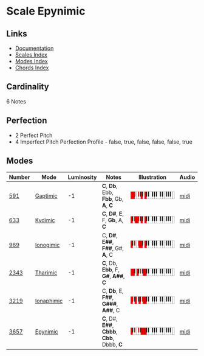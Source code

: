 # Scale Epynimic

## Links

- [Documentation](README.md)
- [Scales Index](Scales.md)
- [Modes Index](Modes.md)
- [Chords Index](Chords.md)

## Cardinality

6 Notes

## Perfection

- 2 Perfect Pitch
- 4 Imperfect Pitch
Perfection Profile - false, true, false, false, false, true

## Modes

| Number | Mode | Luminosity | Notes | Illustration | Audio |
|--------|------|------------|-------|--------------|-------|
| [591](https://ianring.com/musictheory/scales/591) | [Gaptimic](ModeGaptimic.md) | -1 | **C**, **Db**, Ebb, **Fbb**, Gb, **A**, **C** | ![CNaturalGaptimic](ModeCNaturalGaptimic.png) | [midi](https://github.com/edipermadi/music/blob/main/docs/ModeCNaturalGaptimic.mid?raw=true) | 
| [633](https://ianring.com/musictheory/scales/633) | [Kydimic](ModeKydimic.md) | -1 | **C**, **D#**, **E**, F, **Gb**, A, **C** | ![CNaturalKydimic](ModeCNaturalKydimic.png) | [midi](https://github.com/edipermadi/music/blob/main/docs/ModeCNaturalKydimic.mid?raw=true) | 
| [969](https://ianring.com/musictheory/scales/969) | [Ionogimic](ModeIonogimic.md) | -1 | C, **D#**, **E##**, **F##**, G#, **A**, C | ![CNaturalIonogimic](ModeCNaturalIonogimic.png) | [midi](https://github.com/edipermadi/music/blob/main/docs/ModeCNaturalIonogimic.mid?raw=true) | 
| [2343](https://ianring.com/musictheory/scales/2343) | [Tharimic](ModeTharimic.md) | -1 | **C**, Db, **Ebb**, F, **G#**, **A##**, **C** | ![CNaturalTharimic](ModeCNaturalTharimic.png) | [midi](https://github.com/edipermadi/music/blob/main/docs/ModeCNaturalTharimic.mid?raw=true) | 
| [3219](https://ianring.com/musictheory/scales/3219) | [Ionaphimic](ModeIonaphimic.md) | -1 | C, **Db**, E, **F##**, **G###**, **A##**, C | ![CNaturalIonaphimic](ModeCNaturalIonaphimic.png) | [midi](https://github.com/edipermadi/music/blob/main/docs/ModeCNaturalIonaphimic.mid?raw=true) | 
| [3657](https://ianring.com/musictheory/scales/3657) | [Epynimic](ModeEpynimic.md) | -1 | **C**, D#, **E##**, **Cbbb**, **Cbb**, Dbbb, **C** | ![CNaturalEpynimic](ModeCNaturalEpynimic.png) | [midi](https://github.com/edipermadi/music/blob/main/docs/ModeCNaturalEpynimic.mid?raw=true) | 
